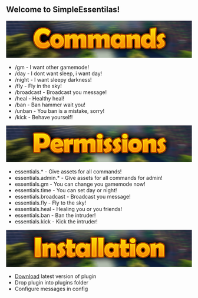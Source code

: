## Welcome to SimpleEssentilas!


![alt text](img/Commands.png)
* /gm - I want other gamemode!
* /day - I dont want sleep, i want day!
* /night - I want sleepy darkness!
* /fly - Fly in the sky!
* /broadcast - Broadcast you message!
* /heal - Healthy heal!
* /ban - Ban hammer wait you!
* /unban - You ban is a mistake, sorry!
* /kick - Behave yourself!


![alt text](img/Permissions.png)
* essentials.* - Give assets for all commands!
* essentials.admin.* - Give assets for all commands for admin!
* essentials.gm - You can change you gamemode now!
* essentials.time - You can set day or night!
* essentials.broadcast - Broadcast you message!
* essentials.fly - Fly to the sky!
* essentials.heal - Healing you or you friends!
* essentials.ban - Ban the intruder!
* essentials.kick - Kick the intruder!


![alt text](img/Installation.png)
* [Download](https://github.com/Arny4/Simple-Essentials/releases) latest version of plugin
* Drop plugin into plugins folder
* Configure messages in config
